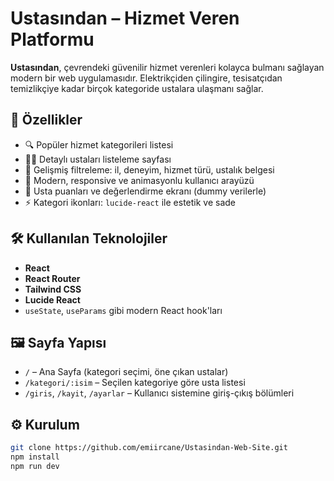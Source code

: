 # Ustasından – Hizmet Veren Platformu

**Ustasından**, çevrendeki güvenilir hizmet verenleri kolayca bulmanı sağlayan modern bir web uygulamasıdır. Elektrikçiden çilingire, tesisatçıdan temizlikçiye kadar birçok kategoride ustalara ulaşmanı sağlar.

## 🚀 Özellikler

- 🔍 Popüler hizmet kategorileri listesi
- 🧑‍🔧 Detaylı ustaları listeleme sayfası
- 🧰 Gelişmiş filtreleme: il, deneyim, hizmet türü, ustalık belgesi
- 🎨 Modern, responsive ve animasyonlu kullanıcı arayüzü
- 💬 Usta puanları ve değerlendirme ekranı (dummy verilerle)
- ⚡ Kategori ikonları: `lucide-react` ile estetik ve sade

## 🛠️ Kullanılan Teknolojiler

- **React**
- **React Router**
- **Tailwind CSS**
- **Lucide React**
- `useState`, `useParams` gibi modern React hook'ları

## 🖼️ Sayfa Yapısı

- `/` – Ana Sayfa (kategori seçimi, öne çıkan ustalar)
- `/kategori/:isim` – Seçilen kategoriye göre usta listesi
- `/giris`, `/kayit`, `/ayarlar` – Kullanıcı sistemine giriş-çıkış bölümleri

## ⚙️ Kurulum

```bash
git clone https://github.com/emiircane/Ustasindan-Web-Site.git
npm install
npm run dev
